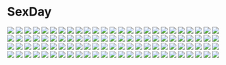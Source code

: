 # SexDay
![](https://konachan.com/jpeg/672f45be80a14b484de26fcac6970557/Konachan.com%20-%20294138%20ass%20black_hair%20breasts%20fate_grand_order%20fate_%28series%29%20goggles%20katana%20long_hair%20nakano_sora%20nipples%20panties%20sword%20twintails%20underwear%20weapon.jpg)
![](https://konachan.com/image/429a9e66c5b7c550aa41bbb99a1731b8/Konachan.com%20-%2040500%20nogizaka_haruka%20nogizaka_haruka_no_himitsu%20nogizaka_mika%20pool%20school_swimsuit%20swimsuit.jpg)
![](https://konachan.com/image/ca0114026611d702fdaf279ae640e2a8/Konachan.com%20-%20238105%20mclelun%20night%20nobody%20original%20scenic%20sky%20tree%20watermark.jpg)
![](https://konachan.com/image/99f43374356da2681508976da86dfafa/Konachan.com%20-%20222499%20aqua_hair%20blush%20bodysuit%20original%20phantasy_star%20phantasy_star_online%20phantasy_star_online_2%20red_eyes%20short_hair%20skintight%20torisan.jpg)
![](https://konachan.com/image/fcf6bdc7d6439512ca4b9ccf834470e3/Konachan.com%20-%20196751%20black%20blue_hair%20chain%20crown%20dress%20flowers%20long_hair%20pandora_hearts%20purple_eyes%20rose%20signed%20tagme%20twintails%20watermark.jpg)
![](https://konachan.com/image/80e6ac2c4861d3157de8b82b76d5f739/Konachan.com%20-%2063226%20aqua_eyes%20aqua_hair%20food%20hatsune_miku%20thighhighs%20twintails%20vocaloid%20wink.jpg)
![](https://konachan.com/image/555a57a076ac7aa454d2afae1513db79/Konachan.com%20-%2026533%20nagisa_kaworu%20neon_genesis_evangelion.jpeg)
![](https://konachan.com/jpeg/085b3e1919d8253dff9436909086c4cc/Konachan.com%20-%2089199%20animal_ears%20chibi%20hat%20inubashiri_momiji%20sword%20tail%20touhou%20viva%21%21%20weapon%20wolfgirl.jpg)
![](https://konachan.com/image/7448b51d59ce1cfd3bec59bdb976017e/Konachan.com%20-%20109299%20black_hair%20blue_eyes%20brown_hair%20dialga%20flowers%20giratina%20grass%20hat%20hikari_%28pokemon%29%20palkia%20parody%20pokemon%20ponytail%20red_eyes%20torute%20totoro%20water.jpg)
![](https://konachan.com/image/b9368898af2816f721718b764f027be7/Konachan.com%20-%2081325%202girls%20ayase_hazuki%20camera%20hat%20himekaidou_hatate%20night%20phone%20pointed_ears%20shameimaru_aya%20skirt%20sky%20stars%20thighhighs%20tie%20touhou%20wings.jpg)
![](https://konachan.com/jpeg/c12d8529c6626071d53c9c01e4ee162b/Konachan.com%20-%20226123%20blush%20bow%20brown_eyes%20brown_hair%20catgirl%20choker%20dress%20fang%20game_cg%20headdress%20necklace%20neko_works%20nekopara%20ribbons%20sayori%20short_hair%20wristwear.jpg)
![](https://konachan.com/jpeg/575d8de2dcabb5bd43ff5ad3baf266a1/Konachan.com%20-%20128684%20ass%20bandaid%20barefoot%20blonde_hair%20blush%20censored%20goggles%20hat%20loli%20long_hair%20masiroke%20nisemonogatari%20nopan%20oshino_shinobu%20purple_eyes%20white.jpg)
![](https://konachan.com/jpeg/6ccef05c19a81bd8c48e319d08fe1266/Konachan.com%20-%20228957%20aircraft%20aqua_eyes%20desert%20konpaku_youmu%20scarf%20short_hair%20skirt%20sky%20staff%20star_wars%20tagme_%28artist%29%20touhou%20weapon%20white_hair%20wink.jpg)
![](https://konachan.com/image/f4c31b977e5fa495952de81d8f5dae15/Konachan.com%20-%20281235%20amagami%20black_hair%20blush%20breasts%20fukudahda%20gray_eyes%20gray_hair%20group%20long_hair%20monochrome%20nakata_sae%20nanasaki_ai%20sakurai_rihoko%20swimsuit%20twintails.jpg)
![](https://konachan.com/image/b010186fea6dd6f4b0b9b62340988cf6/Konachan.com%20-%2060520%20black_rock_shooter%20jpeg_artifacts%20kuroi_mato.jpg)
![](https://konachan.com/image/3aa12cfb0c5dc67068362dc3ec24722b/Konachan.com%20-%20129542%20dog_days%20leonmitchelli_galette_des_rois%20millhiore_f_biscotti.jpg)
![](https://konachan.com/image/3b6d5dec07308b1d58cee04ebf022d94/Konachan.com%20-%20228566%20aqua_eyes%20aqua_hair%20gala_king%20gintama%20glasses%20hatsune_miku%20long_hair%20naruto%20petals%20pokemon%20school_uniform%20skirt%20twintails%20vocaloid%20water.jpg)
![](https://konachan.com/image/81e3461f20b409b29b314224bf3ba5fb/Konachan.com%20-%2064060%20beatmania%20beatmania_iidx%20blonde_hair%20bow%20diverse_system%20headphones%20long_hair%20shingo_%28missing_link%29%20skirt%20thighhighs%20umegiri_iroha.jpg)
![](https://konachan.com/image/95ecb45313422d65e58776189dc29cf7/Konachan.com%20-%20112018%20all_male%20black_hair%20death_the_kid%20gun%20male%20soul_eater%20weapon%20yellow_eyes.jpg)
![](https://konachan.com/image/d0cc98ae9f071482c486eebcdae678dc/Konachan.com%20-%2095696%20amagami%20ayatsuji_tsukasa%20black_hair%20long_hair%20school_swimsuit%20swimsuit.jpg)
![](https://konachan.com/image/cb923dc9be7e742ad3593750a819e4ef/Konachan.com%20-%20234918%20afra%20blindfold%20boots%20breasts%20dress%20gloves%20headband%20nier%20nier%3A_automata%20panties%20ribbons%20short_hair%20sword%20underwear%20weapon%20white_hair.jpg)
![](https://konachan.com/image/870fdff7c7cc5f9876e19ce686ce8a4f/Konachan.com%20-%20199212%20aqua_eyes%20bow%20braids%20butterfly%20catgirl%20cross%20fang%20gloves%20goth-loli%20gray_hair%20group%20heart%20long_hair%20original%20sleeping%20tail%20tie%20twintails%20wink.jpg)
![](https://konachan.com/image/73552b1081f1b0142dc6d40c9a2e5bbf/Konachan.com%20-%20306199%20aliasing%20blue_eyes%20blush%20brown_hair%20group%20gyozanuko%20headband%20headphones%20long_hair%20nakano_itsuki%20nakano_miku%20nakano_nino%20pink_hair%20red_hair.jpg)
![](https://konachan.com/image/b47db6ea8d7cb554796afb5f6064bc81/Konachan.com%20-%20287893%20blue_eyes%20blue_hair%20blush%20bow%20close%20cropped%20glasses%20gochuumon_wa_usagi_desu_ka%3F%20kafuu_chino%20loli%20long_hair%20skirt%20uniform%20white%20zenon_%28for_achieve%29.jpg)
![](https://konachan.com/image/5649b7bf38176ea998fd108befb08220/Konachan.com%20-%2031968%20blonde_hair%20blue_eyes%20brown_eyes%20brown_hair%20favorite%20game_cg%20happy_margaret%21%20kokonoka%20maid%20minahase_karin%20rindou_saki%20sakura_mao.jpg)
![](https://konachan.com/image/45fb723942cf885d24fb2422e14a70d6/Konachan.com%20-%20104631%20brown_eyes%20fang%20feng%20game_cg%20green_hair%20hoshizora_e_kakaru_hashi%20ryohka%20school_uniform%20tie%20toudou_koyori%20tree.jpg)
![](https://konachan.com/jpeg/d312faa3d0e44ecb710019ab908565b8/Konachan.com%20-%20256111%20ass%20bed%20brown_eyes%20brown_hair%20cum%20hanamiya_nagisa%20kuroya_shinobu%20panties%20ponytail%20scan%20thighhighs%20trumple%20underwear%20ushinawareta_mirai_wo_motomete.jpg)
![](https://konachan.com/image/e6e9b8db6e3352a14576d8ddc328c123/Konachan.com%20-%2095552%20animal_ears%20bow_%28weapon%29%20braids%20gray_hair%20long_hair%20original%20pixiv_fantasia%20relax%20thighhighs%20weapon%20yellow_eyes.jpg)
![](https://konachan.com/image/462726a16e8d67df6ddc49f0fbb1e4bc/Konachan.com%20-%20126835%20aries%20ariko_youichi%20blonde_hair%20inuzumi_masaki%20long_hair%20narugasaki_kanna%20ore_no_kanojo_no_uraomote%20purple_eyes%20school_uniform%20tateha.jpg)
![](https://konachan.com/image/3a4f855d0470c3db92f451d0f9dc4fc9/Konachan.com%20-%20200708%20clouds%20nobody%20original%20samurai_masa%20scenic%20sky%20sunset.jpg)
![](https://konachan.com/image/cb04aff0521e700ccf43389edb97819a/Konachan.com%20-%20134504%20black_hair%20byousoku_5_centimetre%20car%20jpeg_artifacts%20night%20shinohara_akari%20snow%20toono_takaki.jpg)
![](https://konachan.com/image/b1833b332003a05d99d1b519c4eeefe1/Konachan.com%20-%2069344%20bakemonogatari%20monogatari_%28series%29%20purple_hair%20senjougahara_hitagi%20shiomiya_iruka%20tagme.jpg)
![](https://konachan.com/image/2ca4b4beca39bc4bddfcdff3f788b357/Konachan.com%20-%2012812%20andou_mahoro%20mahoromatic.jpg)
![](https://konachan.com/image/8af7b3e833d257d9d317e761237f4716/Konachan.com%20-%2073655%20blue_eyes%20fuyuno_haruaki%20nia_teppelin%20nipples%20nude%20tengen_toppa_gurren_lagann%20topless.jpg)
![](https://konachan.com/image/dae6ffdd36ac583a22a712ae2050bce3/Konachan.com%20-%2064315%20gumi%20vocaloid.jpg)
![](https://konachan.com/image/a542e09ab448cb8f6930a99228a94ed5/Konachan.com%20-%2026779%20blonde_hair%20chii%20chobits%20yellow_eyes.jpg)
![](https://konachan.com/jpeg/5b4659f7b526536dc2e3914a9e926450/Konachan.com%20-%20249677%20beach%20breasts%20bunnygirl%20cirno%20cleavage%20close%20dress%20drink%20fairy%20group%20hakurei_reimu%20hat%20inaba_tewi%20kirisame_marisa%20kyo_%28kyo21413%29%20touhou%20witch_hat.jpg)
![](https://konachan.com/image/73090c5ed5ccaddbd278b6f0d6b6bbdd/Konachan.com%20-%20102548%20animal_ears%20blonde_hair%20bunny_ears%20bunnygirl%20food%20fruit%20gintarou_%28kurousagi108%29%20green_eyes%20original%20strawberry%20wink.jpg)
![](https://konachan.com/jpeg/bf41849e1d67e8fd5b3aee97ef16ca85/Konachan.com%20-%2079253%20arakawa_under_the_bridge%20p-ko_%28arakawa%29%20pink%20red_hair.jpg)
![](https://konachan.com/jpeg/0038df095b1bd0031aff19ddd7e94715/Konachan.com%20-%20272841%20blush%20breasts%20brown_hair%20choker%20cleavage%20corset%20dress%20halloween%20hat%20original%20pimopi%20purple%20red_eyes%20ribbons%20short_hair%20thighhighs%20witch_hat.jpg)
![](https://konachan.com/jpeg/76b8039aa0a7adc4fb694ab4e5a751e7/Konachan.com%20-%20147204%20akiyoshi_nekoko%20blush%20breasts%20game_cg%20koiiro_marriage%20marmalade%20navel%20nipples%20no_bra%20pink_hair%20sasorigatame%20shirt_lift%20twintails%20wet.jpg)
![](https://konachan.com/image/78318722471f0bcf3d2104f50e4de6ee/Konachan.com%20-%205131%20mechagirl%20tagme%20wings.jpg)
![](https://konachan.com/jpeg/f4aa547c4efe2b8f5c89606b02a03f88/Konachan.com%20-%2089927%20asuka_mirai%20blue_eyes%20blush%20brown_hair%20game_cg%20journey%20mikeou%20nanairo_kouro%20sky.jpg)
![](https://konachan.com/image/ef39f78b0f764eb8702719548d0ef256/Konachan.com%20-%20217201%20animal%20blue%20fish%20guitar%20headphones%20instrument%20long_hair%20monochrome%20original%20panties%20phone%20thighhighs%20underwear%20yan_%28nicknikg%29.jpg)
![](https://konachan.com/image/46bc472b84729e4d192eacd1882d1920/Konachan.com%20-%2084471%20anus%20breasts%20fingering%20fujiwara_no_mokou%20gray_hair%20inuzuka_bouru%20nipples%20no_bra%20nopan%20pussy%20red_eyes%20spread_legs%20tears%20touhou%20uncensored.jpg)
![](https://konachan.com/image/21ea0df10a81cacaaa179cb509a77f33/Konachan.com%20-%20263481%20alice_margatroid%20hakurei_reimu%20kirisame_marisa%20mayonaka_taruho%20touhou.jpg)
![](https://konachan.com/image/f47360b4352efcd801f5f4b0f8b939ac/Konachan.com%20-%20300813%20846-gou%20ass%20bikini%20fate_grand_order%20fate_%28series%29%20minamoto_no_yorimitsu_%28fate%29%20spread_legs%20swimsuit.jpg)
![](https://konachan.com/image/2536dad7437b86495a662ba40efc3198/Konachan.com%20-%20165660%20animal_ears%20barefoot%20beach%20catgirl%20fang%20goggles%20gray_hair%20long_hair%20ojitcha%20original%20oziko_%28ojitcha%29%20purple_eyes%20school_swimsuit%20swimsuit%20tail%20water.jpg)
![](https://konachan.com/image/dbeb33146fd20a7dee7c96001e0af4bd/Konachan.com%20-%2026411%20all_male%20blush%20happiness%20kakesu%20male%20pantyhose%20ribbons%20trap%20watarase_jun.jpeg)
![](https://konachan.com/jpeg/0cf06cea02edeb7431103b386b893204/Konachan.com%20-%20307247%20animal%20azur_lane%20barefoot%20beach%20bikini%20bird%20breasts%20cleavage%20clouds%20erect_nipples%20gray_hair%20hat%20long_hair%20purple_eyes%20sky%20swimsuit%20tree%20water%20wet.jpg)
![](https://konachan.com/image/f908fa3ff72b2946cb21babf69bc8402/Konachan.com%20-%20171644%20arsenixc%20bed%20book%20computer%20dark%20drink%20everlasting_summer%20fan%20game_cg%20jpeg_artifacts%20night%20nobody%20phone%20scenic.jpg)
![](https://konachan.com/jpeg/daa4abe76c2fe3a2922f5993b7f5f416/Konachan.com%20-%20255265%20autumn%20game_cg%20keg%20kirigakure_aya%20light%20silverio_trinity%20yuunagi.jpg)
![](https://konachan.com/image/c891ce1bf93156aaadc6a03065d812cb/Konachan.com%20-%20209965%202girls%20aliasing%20black_hair%20blue_eyes%20braids%20gloves%20jpeg_artifacts%20kneehighs%20long_hair%20pink_eyes%20pink_hair%20school_uniform%20tagme_%28artist%29%20white.jpg)
![](https://konachan.com/image/eaa87a083fb78fbc88d08c1e6a8235ac/Konachan.com%20-%20134676%20blue_eyes%20blue_hair%20breasts%20cleavage%20kotonoha_zaja%20long_hair%20nude%20purple_eyes%20purple_hair%20tagme%20white.jpg)
![](https://konachan.com/image/188ba012498298ff3df95b4058cd023d/Konachan.com%20-%20113011%20anal%20ass%20bicolored_eyes%20himeya_no_marimo%20nude%20sakamoto_mio%20strike_witches.jpg)
![](https://konachan.com/image/dfdb96b204f39aa9271a585e8e58eac6/Konachan.com%20-%2068244%20tagme.jpg)
![](https://konachan.com/image/06822d51c724da810a8f1283558c2e4b/Konachan.com%20-%20112961%20blonde_hair%20blush%20breasts%20green_eyes%20hoshii_miki%20idolmaster%20long_hair%20narutaki_shin%20navel%20nipples%20nude%20pussy_juice%20thighhighs%20topless%20wink.jpg)
![](https://konachan.com/jpeg/8ec31186638395df0f49746dfc7f6d11/Konachan.com%20-%20114746%20blue_eyes%20game_cg%20kunihiro_hinata%20muririn%20noble_works%20pink_hair%20school_uniform%20skirt%20yuzusoft.jpg)
![](https://konachan.com/jpeg/badee4421ff4b92de928b8ef6ebd78d8/Konachan.com%20-%2098276%20blonde_hair%20blue_eyes%20green_eyes%20green_hair%20hatsune_miku%20japanese_clothes%20kagamine_rin%20kimono%20leek%20twintails%20vocaloid.jpg)
![](https://konachan.com/image/d48f1f1504f81b8168ebad0f0ac695bc/Konachan.com%20-%20254902%20anthropomorphism%20azur_lane%20blonde_hair%20blush%20jpeg_artifacts%20kakinomai%20loli%20long_hair%20nopan%20orange_eyes%20tears%20thighhighs%20torn_clothes%20twintails.jpg)
![](https://konachan.com/jpeg/630a4bce87651ee087396e6a62f2eb43/Konachan.com%20-%20263552%20aliasing%20aqua_eyes%20black_hair%20bow%20breasts%20kneehighs%20nikkunemu%20original%20panties%20school_uniform%20short_hair%20signed%20skirt%20skirt_lift%20underwear.jpg)
![](https://konachan.com/image/0ecfb67247101387e210d5c99beed70a/Konachan.com%20-%20260008%20aqua_eyes%20blue_hair%20clouds%20fang%20feyoi%20night%20pantyhose%20scarf%20short_hair%20signed%20skirt%20sky%20stars%20tree.jpg)
![](https://konachan.com/image/56e479b06d40c8f055a00cb90d841ee9/Konachan.com%20-%2086960%20ayanami_rei%20blue_hair%20bodysuit%20logo%20neon_genesis_evangelion%20red_eyes%20skintight%20white.jpg)
![](https://konachan.com/image/4d932de711772742e0bec9df3a04f73c/Konachan.com%20-%20268207%20aliasing%20bikini%20blue_eyes%20blue_hair%20bra%20braids%20breasts%20gray_hair%20long_hair%20navel%20panties%20pink_hair%20red_eyes%20short_hair%20swimsuit%20twins%20underwear.jpg)
![](https://konachan.com/image/ae456a6736d228a56df6797ce7a6de60/Konachan.com%20-%20244683%202girls%20barefoot%20blush%20bra%20breasts%20brown_hair%20green_eyes%20katou_ai%20long_hair%20megami%20purple_hair%20red_eyes%20scan%20short_hair%20shorts%20twintails%20underwear.jpg)
![](https://konachan.com/image/3e1ff872af1d93d4cee849b3a314fefa/Konachan.com%20-%20177965%20building%20city%20heiyuen%20jpeg_artifacts%20nobody%20original%20scenic%20sunset.jpg)
![](https://konachan.com/jpeg/1376eb05881a2711a6e3071efaf04666/Konachan.com%20-%20245899%20black_hair%20original%20rain%20short_hair%20swav%20umbrella%20water.jpg)
![](https://konachan.com/image/4b514da551ff17fc70b8aaff5b3f33e1/Konachan.com%20-%2078063%20ayanami_rei%20godees%20monochrome%20neon_genesis_evangelion.jpg)
![](https://konachan.com/image/8b4a0277b92e2cca4d4c4bb8eace9dd0/Konachan.com%20-%2098335%20brown_hair%20fenderu%20fingering%20masturbation%20nipples%20open_shirt%20original%20panties%20pussy%20pussy_juice%20school_uniform%20thighhighs%20uncensored%20underwear.jpg)
![](https://konachan.com/jpeg/31c407d548e1f5e910d698ad7ca2270c/Konachan.com%20-%20243366%20clouds%20mclelun%20nobody%20original%20scenic%20signed%20sky%20tree.jpg)
![](https://konachan.com/image/6d5c640b870dcf2ef5b5ae57e7cdcec8/Konachan.com%20-%20168248%202girls%20boots%20braids%20dress%20green_eyes%20hat%20jebura%20long_hair%20pink_hair%20red_eyes%20short_hair%20sword%20thighhighs%20touhou%20weapon%20white_hair%20wink%20witch%20wolfgirl.jpg)
![](https://konachan.com/image/7e832daa3abb42287427bc39f14c8e99/Konachan.com%20-%20207857%20blue_eyes%20breasts%20cleavage%20headdress%20kaze_no_gyouja%20league_of_legends%20navel%20pink_hair%20sona_buvelle%20twintails.jpg)
![](https://konachan.com/jpeg/2a4eb8b973c10621c33f4dee1db4f722/Konachan.com%20-%20110417%20breasts%20brown_eyes%20censored%20cube%20game_cg%20gray_hair%20kanekiyo_miwa%20long_hair%20natsu_no_ame%20nipples%20pantyhose%20penis%20pussy%20sex%20shinooka_misa%20torn_clothes.jpg)
![](https://konachan.com/image/853c27e9a0c4aba12856a279e73625ee/Konachan.com%20-%20169075%20blue_hair%20eight_%28aaapplemilk%29%20hatsune_miku%20long_hair%20pink_eyes%20skirt%20tie%20twintails%20vocaloid.jpg)
![](https://konachan.com/image/aa61df77560a856778183606ae16e581/Konachan.com%20-%2021182%20melty_blood%20shingetsutan_tsukihime%20sion_eltnam_atlasia.jpg)
![](https://konachan.com/jpeg/ca6099580facb66417e8bed20a3ba5ad/Konachan.com%20-%2040200%20tengen_toppa_gurren_lagann%20topless%20yoko_littner.jpg)
![](https://konachan.com/jpeg/e0e25c8f63e44b5476139fbebeddc122/Konachan.com%20-%20172086%20black_hair%20bow%20effordom_soft%20game_cg%20houri_miyako%20long_hair%20red_eyes%20school_uniform%20senmu%20water%20wet%20yume_ka_utsutsu_ka_matryoshka.jpg)
![](https://konachan.com/jpeg/6276dc91fe2c8fcad5528e482374222b/Konachan.com%20-%20209350%202girls%20animal_ears%20blue_eyes%20braids%20catgirl%20doggirl%20hat%20hoodie%20original%20plan_%28planhaplalan%29%20skirt%20tail%20tattoo%20twintails%20white.jpg)
![](https://konachan.com/image/f3eb9796ff8680e7067998e17342cded/Konachan.com%20-%20108276%20anjou_naruko%20black_hair%20blush%20bow%20brown_hair%20glasses%20group%20honma_meiko%20kazu_sanbon%20long_hair%20orange_hair%20short_hair%20tears%20tie%20white_hair%20yadomi_jinta.jpg)
![](https://konachan.com/jpeg/3190d4a198c4062cd537cb685c30b827/Konachan.com%20-%2027975%202girls%20pointed_ears%20renkin_san-kyuu_magical_pokaan%20shoujo_ai.jpg)
![](https://konachan.com/image/8487a48e3621fc5bf7d99bb56e418242/Konachan.com%20-%2082987%20dress%20isou_nagi%20landscape%20scenic.jpg)
![](https://konachan.com/jpeg/22412ed9a7d7ca3c6b3d9c4a71e3a778/Konachan.com%20-%20292435%20ass%20bed%20cameltoe%20elbow_gloves%20gloves%20huyumitsu%20maid%20nipples%20no_bra%20original%20panties%20red_eyes%20short_hair%20thighhighs%20underwear%20white_hair.jpg)
![](https://konachan.com/jpeg/6816205ed35465b2d6a86a6b152a5c7c/Konachan.com%20-%20159627%20animal_ears%20inubashiri_momiji%20landscape%20scenic%20seu_%28hutotomomo%29%20tail%20touhou%20underwater%20water%20wolfgirl.jpg)
![](https://konachan.com/jpeg/36a7b74211cec261f4d69897ccfa33a5/Konachan.com%20-%20299759%20barefoot%20blue_hair%20breasts%20cleavage%20fang%20hara_shoutarou%20i-19_%28kancolle%29%20long_hair%20purple_eyes%20school_swimsuit%20swimsuit%20twintails%20underwater%20water.jpg)
![](https://konachan.com/image/89734cc2465354fa8db1343c023421e6/Konachan.com%20-%2031966%20blonde_hair%20blue_eyes%20brown_hair%20favorite%20game_cg%20happy_margaret%21%20kokonoka%20maid%20minahase_karin%20rindou_saki%20sakura_mao.jpg)
![](https://konachan.com/jpeg/f5c5be99e244ed24fdc9c495ddac7cde/Konachan.com%20-%20113158%20blonde_hair%20blood%20clouds%20skirt%20sky%20tagme.jpg)
![](https://konachan.com/jpeg/924c2a25d78888e759dcbfd2fbe98245/Konachan.com%20-%20209180%20game_cg%20hyperdimension_neptunia%20neptune%20noire%20tsunako.jpg)
![](https://konachan.com/image/759eb869cf5deaa56abfdea633649c2e/Konachan.com%20-%20126141%20green%20green_eyes%20green_hair%20mizuhashi_parsee%20pointed_ears%20scarf%20short_hair%20stars%20touhou%20ume_%28plumblossom%29.jpg)
![](https://konachan.com/image/680ecfe833f992c67af4ca78a643adfd/Konachan.com%20-%2059639%20amagi_yukiko%20k-on%21%20kujikawa_rise%20orange%20parody%20persona%20persona_4%20satonaka_chie%20shirogane_naoto.jpg)
![](https://konachan.com/jpeg/3246d3e9eadd64eecd88f3aecad5d211/Konachan.com%20-%20279717%20black_hair%20blush%20bodysuit%20boots%20breasts%20cameltoe%20cape%20ginhaha%20green_eyes%20pussy%20qin_liangyu%20short_hair%20skintight%20staff%20thighhighs%20uncensored%20wristwear.jpg)
![](https://konachan.com/jpeg/13913f819038157f402323910e74cdd6/Konachan.com%20-%20293244%20blush%20catgirl%20cosplay%20demon%20dress%20flowers%20goth-loli%20halloween%20hat%20headband%20horns%20long_hair%20magako%20red_hair%20rose%20stockings%20tail%20wink%20witch_hat.jpg)
![](https://konachan.com/image/98828342f3937d7094ecb5072a734a5f/Konachan.com%20-%2059436%20black%20leon_fayden%20maria_%28vexille%29%20mecha%20vexille%20vexille_serra.jpg)
![](https://konachan.com/image/c7e15a18a121989b0be3d092daa17d29/Konachan.com%20-%20154536%20all_male%20gintama%20gray_hair%20male%20red_eyes%20sakata_gintoki%20sword%20weapon.jpg)
![](https://konachan.com/image/c20fc24090dd3a269958438f068af8c5/Konachan.com%20-%2082016%20blonde_hair%20boots%20carv%20gun%20long_hair%20original%20weapon.jpg)
![](https://konachan.com/jpeg/aa070bc0699bd39dd54dc057ac9bc11c/Konachan.com%20-%20157630%20blue_eyes%20blue_hair%20blush%20bow%20breasts%20mahou_shoujo_madoka_magica%20miki_sayaka%20moritan%20nude%20red_eyes%20red_hair%20sakura_kyouko%20sideboob%20wet%20yuri.jpg)
![](https://konachan.com/image/16e905d8b2f9761da10db647d18b1ef4/Konachan.com%20-%20227584%20aqua_eyes%20aqua_hair%20collar%20couch%20flowers%20goth-loli%20hatsune_miku%20lolita_fashion%20long_hair%20marchen_noir%20rose%20stockings%20thighhighs%20twintails%20vocaloid.jpg)
![](https://konachan.com/image/6b5f34b5f42317473f2f0a4e9257bb78/Konachan.com%20-%20287381%20bb_%28fate%29%20blood%20blush%20breasts%20fate_grand_order%20fate_%28series%29%20fou_%28ssqseeker%29%20gloves%20long_hair%20purple_eyes%20purple_hair%20swimsuit%20torn_clothes%20wings.jpg)
![](https://konachan.com/jpeg/4ddd0b9b343d67d1e3b15e9dfd9229b5/Konachan.com%20-%20122745%20monochrome%20touhou%20yasaka_kanako%20yoshioka_yoshiko.jpg)
![](https://konachan.com/image/7143b5eb26939d04170cbd1a32b3e12a/Konachan.com%20-%2058040%20fate_testarossa%20mahou_shoujo_lyrical_nanoha%20mahou_shoujo_lyrical_nanoha_the_movie_1st%20takamachi_nanoha.jpg)
![](https://konachan.com/image/5c4dedf48f4e5ba78b86acbf55cdc201/Konachan.com%20-%2050655%20akihime_sumomo%20itou_noiji%20nanatsuiro_drops%20yuki-chan.jpg)
